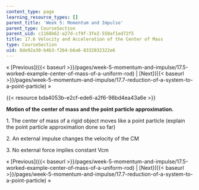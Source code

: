 ```yaml
---
content_type: page
learning_resource_types: []
parent_title: 'Week 5: Momentum and Impulse'
parent_type: CourseSection
parent_uid: c1168b62-a27d-cf9f-3fe2-550af1ed72f5
title: 17.6 Velocity and Acceleration of the Center of Mass
type: CourseSection
uid: 8de92a30-b4b3-f264-b6a6-8332032322e6
---
```


« [Previous]({{< baseurl >}}/pages/week-5-momentum-and-impulse/17.5-worked-example-center-of-mass-of-a-uniform-rod) | [Next]({{< baseurl >}}/pages/week-5-momentum-and-impulse/17.7-reduction-of-a-system-to-a-point-particle) »

{{< resource bda4053b-e2cf-ede6-a2f6-98bd4ea43a6e >}}

**Motion of the center of mass and the point particle approximation.**

1\. The center of mass of a rigid object moves like a point particle (explain the point particle approximation done so far)

2\. An external impulse changes the velocity of the CM

3\. No external force implies constant Vcm

« [Previous]({{< baseurl >}}/pages/week-5-momentum-and-impulse/17.5-worked-example-center-of-mass-of-a-uniform-rod) | [Next]({{< baseurl >}}/pages/week-5-momentum-and-impulse/17.7-reduction-of-a-system-to-a-point-particle) »